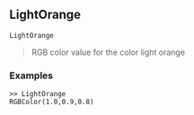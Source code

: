 ## LightOrange

```
LightOrange
```

> RGB color value for the color light orange

### Examples

```
>> LightOrange
RGBColor(1.0,0.9,0.8)
```
